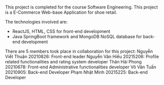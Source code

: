 This project is completed for the course Software Engineering.
This project is a E-Commerce Web-base Application for shoe retail. 

The technologies involved are:
* ReactJS, HTML, CSS for front-end development
* Java SpringBoot framework and MongoDB NoSQL database for back-end development

There are 5 members took place in collaboration for this project:
Nguyễn Viết Thuận 20210826: Front-end leader
Nguyễn Văn Hiếu 20215206: Profile related functionalities and rating system developer
Thân Hải Phong 20210678: Front-end Administrative functionalities developer
Võ Văn Tuấn 20210905: Back-end Developer
Phạm Nhật Minh 20215225: Back-end Developer


